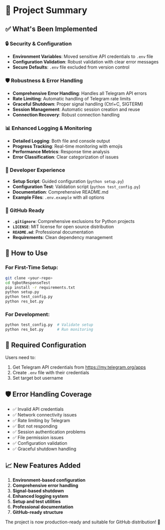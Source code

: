 # 🎯 Project Summary

## ✅ What's Been Implemented

### 🔒 Security & Configuration
- **Environment Variables**: Moved sensitive API credentials to `.env` file
- **Configuration Validation**: Robust validation with clear error messages
- **Secure Defaults**: `.env` file excluded from version control

### 🛡️ Robustness & Error Handling
- **Comprehensive Error Handling**: Handles all Telegram API errors
- **Rate Limiting**: Automatic handling of Telegram rate limits
- **Graceful Shutdown**: Proper signal handling (Ctrl+C, SIGTERM)
- **Session Management**: Automatic session creation and reuse
- **Connection Recovery**: Robust connection handling

### 📊 Enhanced Logging & Monitoring
- **Detailed Logging**: Both file and console output
- **Progress Tracking**: Real-time monitoring with emojis
- **Performance Metrics**: Response time analysis
- **Error Classification**: Clear categorization of issues

### 🔧 Developer Experience
- **Setup Script**: Guided configuration (`python setup.py`)
- **Configuration Test**: Validation script (`python test_config.py`)
- **Documentation**: Comprehensive README.md
- **Example Files**: `.env.example` with all options

### 📁 GitHub Ready
- **`.gitignore`**: Comprehensive exclusions for Python projects
- **`LICENSE`**: MIT license for open source distribution
- **`README.md`**: Professional documentation
- **Requirements**: Clean dependency management

## 🚀 How to Use

### For First-Time Setup:
```bash
git clone <your-repo>
cd tgbotResponseTest
pip install -r requirements.txt
python setup.py
python test_config.py
python res_bot.py
```

### For Development:
```bash
python test_config.py  # Validate setup
python res_bot.py      # Run monitoring
```

## 🔑 Required Configuration

Users need to:
1. Get Telegram API credentials from https://my.telegram.org/apps
2. Create `.env` file with their credentials
3. Set target bot username

## 🛡️ Error Handling Coverage

- ✅ Invalid API credentials
- ✅ Network connectivity issues
- ✅ Rate limiting by Telegram
- ✅ Bot not responding
- ✅ Session authentication problems
- ✅ File permission issues
- ✅ Configuration validation
- ✅ Graceful shutdown handling

## 📈 New Features Added

1. **Environment-based configuration**
2. **Comprehensive error handling**
3. **Signal-based shutdown**
4. **Enhanced logging system**
5. **Setup and test utilities**
6. **Professional documentation**
7. **GitHub-ready structure**

The project is now production-ready and suitable for GitHub distribution! 🎉
